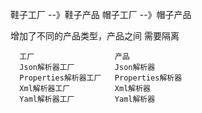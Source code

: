 鞋子工厂 --》鞋子产品
帽子工厂 --》帽子产品

增加了不同的产品类型，产品之间 需要隔离


      工厂                  产品
      Json解析器工厂         Json解析器
      Properties解析器工厂   Properties解析器
      Xml解析器工厂          Xml解析器
      Yaml解析器工厂         Yaml解析器